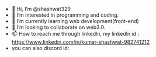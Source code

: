 - 👋 Hi, I’m @shashwat329
- 👀 I’m interested in programming and coding.
- 🌱 I’m currently learning web development(front-end)
- 💞️ I’m looking to collaborate on web3.0.
- 📫 How to reach me through linkedln, my linkedln id : https://www.linkedin.com/in/kumar-shashwat-982741212
- you can also discord id: 

<!---
shashwat329/shashwat329 is a ✨ special ✨ repository because its `README.md` (this file) appears on your GitHub profile.
You can click the Preview link to take a look at your changes.
--->
